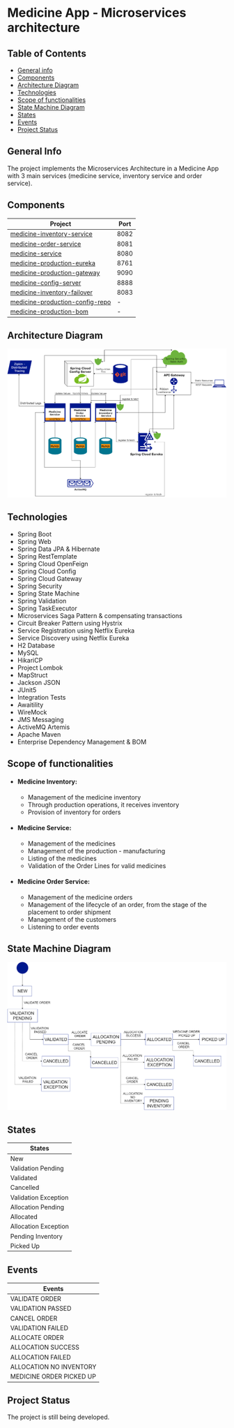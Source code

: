 # Medicine App - Microservices architecture
## Table of Contents
* [General info](#general-info)
* [Components](#components)
* [Architecture Diagram](#architecture-diagram)
* [Technologies](#technologies)
* [Scope of functionalities](#scope-of-functionalities)
* [State Machine Diagram](#state-machine-diagram)
* [States](#states)
* [Events](#events)
* [Project Status](#project-status)

## General Info
The project implements the Microservices Architecture in a Medicine App with 3 main services (medicine service, inventory service and order service). 
## Components
| Project | Port |
| ------ | ------ |
| [medicine-inventory-service](https://github.com/AndreasPr/medicine-inventory-service) | 8082 |
| [medicine-order-service](https://github.com/AndreasPr/medicine-order-service) | 8081 |
| [medicine-service](https://github.com/AndreasPr/medicine-service) | 8080 |
| [medicine-production-eureka](https://github.com/AndreasPr/medicine-production-eureka) | 8761 |
| [medicine-production-gateway](https://github.com/AndreasPr/medicine-production-gateway) | 9090 |
| [medicine-config-server](https://github.com/AndreasPr/medicine-config-server) | 8888 |
| [medicine-inventory-failover](https://github.com/AndreasPr/medicine-inventory-failover) | 8083 |
| [medicine-production-config-repo](https://github.com/AndreasPr/medicine-production-config-repo) | - |
| [medicine-production-bom](https://github.com/AndreasPr/medicine-production-bom) | - |

## Architecture Diagram
![photo1](https://github.com/AndreasPr/medicine-config-server/blob/master/medicine-microservices.png)

## Technologies
* Spring Boot
* Spring Web
* Spring Data JPA & Hibernate
* Spring RestTemplate
* Spring Cloud OpenFeign
* Spring Cloud Config
* Spring Cloud Gateway
* Spring Security
* Spring State Machine
* Spring Validation
* Spring TaskExecutor
* Microservices Saga Pattern & compensating transactions
* Circuit Breaker Pattern using Hystrix
* Service Registration using Netflix Eureka
* Service Discovery using Netflix Eureka
* H2 Database
* MySQL
* HikariCP
* Project Lombok
* MapStruct
* Jackson JSON
* JUnit5
* Integration Tests
* Awaitility
* WireMock
* JMS Messaging
* ActiveMQ Artemis
* Apache Maven
* Enterprise Dependency Management & BOM

## Scope of functionalities
* #### Medicine Inventory:
    * Management of the medicine inventory
    * Through production operations, it receives inventory
    * Provision of inventory for orders
  
* #### Medicine Service:
    * Management of the medicines 
    * Management of the production - manufacturing
    * Listing of the medicines
    * Validation of the Order Lines for valid medicines
* #### Medicine Order Service:
    * Management of the medicine orders
    * Management of the lifecycle of an order, from the stage of the placement to order shipment
    * Management of the customers
    * Listening to order events

## State Machine Diagram
![photo2](https://github.com/AndreasPr/medicine-config-server/blob/master/state%20machine%20inventory.png)

## States
| States |
| ------ |
| New | 
| Validation Pending |
| Validated |
| Cancelled |
| Validation Exception |
| Allocation Pending |
| Allocated |
| Allocation Exception |
| Pending Inventory |
| Picked Up |

## Events

| Events |
| ------ |
| VALIDATE ORDER | 
| VALIDATION PASSED |
| CANCEL ORDER |
| VALIDATION FAILED |
| ALLOCATE ORDER |
| ALLOCATION SUCCESS |
| ALLOCATION FAILED |
| ALLOCATION NO INVENTORY |
| MEDICINE ORDER PICKED UP |

## Project Status
The project is still being developed.
